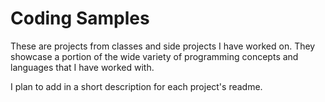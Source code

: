 # Coding Samples

These are projects from classes and side projects I have worked on. They showcase a portion of the wide variety of programming concepts and languages that I have worked with. 

I plan to add in a short description for each project's readme. 